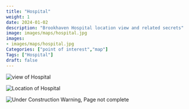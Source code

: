 ```yaml
---
title: "Hospital"
weight: 1
date: 2024-01-02
description: "Brookhaven Hospital location view and related secrets"
image: images/maps/hospital.jpg
images:
- images/maps/hospital.jpg
Categories: ["point of interest","map"]
Tags: ["Hospital"]
draft: false
--- 
```



<!-- ![LOC PIC]() -->

![view of Hospital](/images/maps/hospital.jpg)

![Location of Hospital](/images/maps/hospital.png)

![Under Construction Warning, Page not complete](/images/under_construction.png)

<!-- <hr style="background-color: #28b44c" size=8>

### CaseBook Items

- [URL](/)

<hr style="background-color: #28b44c" size=8>

### Quests

- [URL](/) -->
